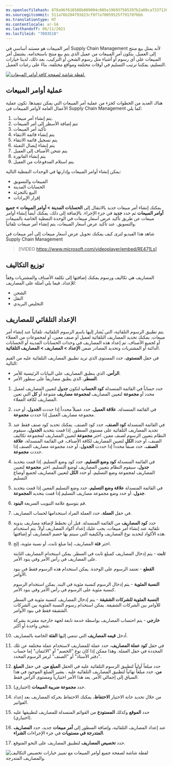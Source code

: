 ```yaml
---
ms.openlocfilehash: 870a96f610508b809094c005e196937505397b2a09ca7337126ee6d8e41ed245
ms.sourcegitcommit: 511a76b204f93d23cf9f7a70059525f79170f6bb
ms.translationtype: HT
ms.contentlocale: ar-SA
ms.lasthandoff: 08/11/2021
ms.locfileid: "7093518"
---
```

أمر المبيعات هو مستند أساسي في Supply Chain Management لأنه يمثل بيع منتج إلى العميل. يتكون أمر المبيعات من عميل الذي يتم بيع منتج باستخدامه. يشتمل أمر المبيعات على أي رسوم أو أشياء مثل رسوم الشحن أو التركيب. بعد ذلك، لدينا خيارات التسليم، يمكننا ترتيب التسليم في أوقات مختلفة ومواقع مختلفة، بناءً على رغبات العميل. 

[![لقطة شاشة لصفحة كافة أوامر المبيعات.](../media/all-sales-orders.png)](../media/all-sales-orders.png#lightbox)


## <a name="sales-order-process"></a>عملية أوامر المبيعات
هناك العديد من الخطوات كجزء من عملية أمر المبيعات التي يمكن تنفيذها. تكون عملية الأعمال العامة لأوامر المبيعات في Supply Chain Management كما يلي:

1. يتم إنشاء أمر مبيعات.
2. تتم إضافة الأسطر إلى أمر المبيعات
3. تأكيد أمر المبيعات
4. يتم إنشاء قائمة الانتقاء
5. يتم تسجيل قائمة الانتقاء 
6. يتم إنشاء إيصال التعبئة
7. يتم شحن الأصناف إلى العميل
8. يتم إنشاء الفاتورة
9. يتم استلام المدفوعات من العميل

يمكن إنشاء أوامر المبيعات وإدارتها في الوحدات النمطية التالية:

- المبيعات والتسويق
- الحسابات المدينة  
- البيع بالتجزئة
- إقرار الإيرادات 

يمكنك إنشاء أمر مبيعات جديد بالانتقال إلى **الحسابات المدينة > أوامر المبيعات > جميع أوامر المبيعات** ثم حدد **جديد** في جزء الإجراء. بالإضافة إلى ذلك، يمكنك أيضاً إنشاء أوامر مبيعات عن طريق تأكيد عرض أسعار مبيعات في الوحدة النمطية الخاصة بالمبيعات والتسويق. عند تأكيد عرض أسعار المبيعات، يتم إنشاء أمر مبيعات تلقائياً. 

شاهد هذا الفيديو لترى كيف يمكنك تحويل عرض أسعار مبيعات إلى أمر مبيعات في Supply Chain Management

 > [!VIDEO https://www.microsoft.com/videoplayer/embed/RE471Ls]

## <a name="charge-allocation"></a>توزيع التكاليف
المصاريف هي تكاليف ورسوم يمكنك إضافتها إلى تكلفة الأصناف والمشتريات وفقاً للإعداد. فيما يلي أمثلة على المصاريف:

-   الشحن
-   النقل
-   التخليص البريدي

## <a name="automatic-setup-of-charges"></a>الإعداد التلقائي للمصاريف
يتم تطبيق الرسوم التلقائية، التي يُشار إليها باسم الرسوم التلقائية، تلقائياً عند إنشاء أمر مبيعات. يمكنك تحديد المصاريف التلقائية لعميل أو صنف معين، أو لمجموعات من العملاء أو لجميع الأصناف. تم إعداد هذه المصاريف في وحدات الحسابات المدينة أو الحسابات الدائنة أو المشتريات وتحديد المصادر ضمن **الإعداد > المصاريف > المصاريف التلقائية**.



في حقل **المستوى**، حدد المستوى الذي تريد تطبيق المصاريف التلقائية عليه من القيم التالية: 

- **الرأس**، الذي ينطبق المصاريف علي البيانات الرئيسية للأمر.
- **السطر**، الذي يطبق مصاريفاً على سطور الأمر.

1. حدد حساباً في القائمة المنسدلة **كود الحساب** لتكون **جدول** لتعيين المصاريف لعميل محدد أو **مجموعة** لتعيين المصاريف **لمجموعة مصاريف** متنوعة أو **كل** التي تعين المصاريف لكافة العملاء.

2. في القائمة المنسدلة، **علاقة العميل**، حدد عميلاً محدداً إذا حددت **الجدول**، أو حدد مجموعة مصاريف العميل إذا حددت **مجموعة**.

3. في القائمة المنسدلة **كود الصنف**، حدد كود الصنف. يمكنك تحديد كود صنف فقط عند تحديد المصاريف التلقائية على مستوى السطور. إذا قمت بتحديد **الجدول**، سيقوم النظام بتعيين الرسوم لصنف معين. اختر **مجموعة** لتعيين المصاريف لمجموعة تكاليف الصنف، أو حدد **الكل** لتعيين المصاريف لكافة الأصناف.
في القائمة المنسدلة، **علاقة الصنف**، حدد صنفاً محدداً إذا حددت **الجدول**، أو حدد مجموعة مصاريف الصنف إذا حددت **مجموعة**.

1. في القائمة المنسدلة **كود وضع التسليم**، حدد كود وضع التسليم. إذا قمت بتحديد **جدول**، سيقوم النظام بتعيين المصاريف لوضع التسليم. اختر **مجموعة** لتعيين المصاريف لمجموعة وضع التسليم، أو حدد **الكل** لتعيين المصاريف لجميع أوضاع التسليم
 
5. في القائمة المنسدلة **علاقة وضع التسليم**، حدد وضع التسليم المعين إذا قمت بتحديد **جدول**، أو حدد وضع مجموعة مصاريف التسليم إذا قمت بتحديد **المجموعة**.

6. قم بتوسيع علامة التبويب السريعة **البنود**.

7. في حقل **العملة**، حدد العملة المراد استخدامها لحساب المصاريف.

8. حدد **كود المصاريف** من القائمة المنسدلة. قبل أن تخطط لإضافة مصاريف يدوية تلقائية عند إنشاء أمر مبيعات، يجب عليك إعداد أكواد المصاريف أولاً. يتم استخدام هذه الأكواد لتحديد نوع المصاريف والكيفية التي سيتم بها خصم المصاريف أو إضافتها.


9. اختر **فئة** المصاريف، إما مبلغ ثابت، أو نسبة مئوية، إلخ.
    
     **ثابت** - يتم إدخال المصاريف كمبلغ ثابت في السطر. يمكن استخدام المصاريف الثابتة على المصاريف في رأس الأمر وفي بنود الأمر.

    **القطع** - تعتمد الرسوم على الوحدة. يمكن استخدام هذه الرسوم فقط في بنود الأوامر.

    **النسبة المئوية** - يتم إدخال الرسوم كنسبة مئوية في البند. يمكن استخدام الرسوم كنسبة مئوية على الرسوم في رأس الأمر وفي بنود الأمر.

    **النسبة المئوية للشركات الشقيقة** - يتم إدخال المصاريف كنسبة مئوية في السطر للأوامر بين الشركات الشقيقة. يمكن استخدام رسوم النسبة المئوية بين الشركات الشقيقة فقط في بنود الأوامر.

    **خارجي** - يتم احتساب المصاريف بواسطة خدمة تابعة لجهة خارجية مقترنة بشركة شحن واحدة أو أكثر.


1. أدخل **قيمه المصاريف** التي تنتمي إليها **الفئة** الخاصة بالمصاريف.

2. في حقل **كود عملة المصاريف**، حدد عملة للمصاريف لاستخدام عملة مختلفة عن تلك المحددة في حقل العملة. وهذا ممكن إذا كان نوع "الخصم" أو "الائتمان" إما حساب "دفتر الأستاذ" أو "الصنف" لرمز الرسوم المحدد.

1. حدد مبلغاً أولياً لتطبيق الرسوم التلقائية عليه في الحقل **المبلغ من**. في حقل **المبلغ من**، حدد مبلغاً نهائياً لتطبيق المصاريف التلقائية عليه . يشير المبلغ الموجود في هذا السياق إلى إجمالي الأمر. يعد هذا الأمر اختيارياً ومستوى الرأس فقط.

1. حدد **مجموعة ضريبة المبيعات** (اختياري).

14. من خلال تحديد خانة الاختيار **الاحتفاظ**، يمكنك الاحتفاظ بحركة المصاريف بعد إعداد الفواتير.

1. حدد **الموقع** وكذلك **المستودع** من القوائم المنسدلة للمصاريف لتطبيقها عليه (اختياري).

1. عند إعداد المصاريف التلقائية، وإضافة السطور إلى **أمر مبيعات** جديد، حدد **المصاريف المتدرجة في مستويات** في جزء الإجراءات **الشراء**. 
2. حدد **تخصيص المصاريف** لتطبيق المصاريف على النحو المتوقع.

![لقطة شاشة لصفحة جميع أوامر المبيعات مع تمييز خيارات تخصيص التكاليف والمصاريف المتدرجة.](../media/allocate-charges-sales-order-ssm.png)
